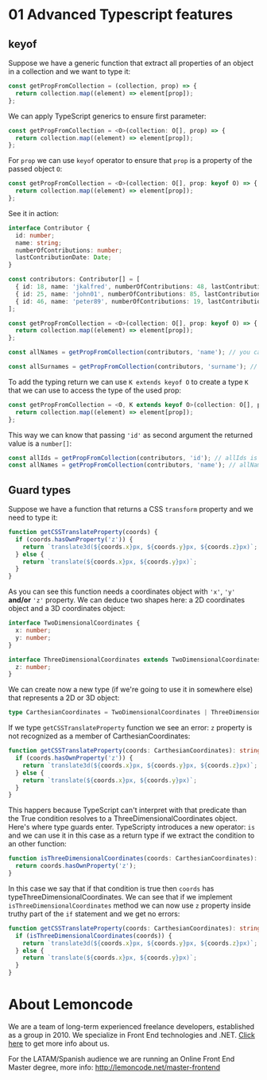 # 01 Advanced Typescript features

## keyof

Suppose we have a generic function that extract all properties of an object in a collection and we want to type it:

```js
const getPropFromCollection = (collection, prop) => {
  return collection.map((element) => element[prop]);
};
```

We can apply TypeScript generics to ensure first parameter:

```ts
const getPropFromCollection = <O>(collection: O[], prop) => {
  return collection.map((element) => element[prop]);
};
```

For `prop` we can use `keyof` operator to ensure that `prop` is a property of the passed object `O`:

```ts
const getPropFromCollection = <O>(collection: O[], prop: keyof O) => {
  return collection.map((element) => element[prop]);
};
```

See it in action:

```ts
interface Contributor {
  id: number;
  name: string;
  numberOfContributions: number;
  lastContributionDate: Date;
}

const contributors: Contributor[] = [
  { id: 18, name: 'jkalfred', numberOfContributions: 48, lastContributionDate: new Date('2018-01-03 10:06:46') },
  { id: 25, name: 'john01', numberOfContributions: 85, lastContributionDate: new Date('2018-01-08 05:11:32') },
  { id: 46, name: 'peter89', numberOfContributions: 19, lastContributionDate: new Date('2018-01-02 04:27:24') },
];

const getPropFromCollection = <O>(collection: O[], prop: keyof O) => {
  return collection.map((element) => element[prop]);
};

const allNames = getPropFromCollection(contributors, 'name'); // you can only pass 'id', 'name' or 'numberOfContributions' to the second parameter.

const allSurnames = getPropFromCollection(contributors, 'surname'); // this throws a compile error
```

To add the typing return we can use `K extends keyof O` to create a type `K` that we can use to access the type of the used prop:

```ts
const getPropFromCollection = <O, K extends keyof O>(collection: O[], prop: K): O[K][] => {
  return collection.map((element) => element[prop]);
};
```

This way we can know that passing `'id'` as second argument the returned value is a `number[]`:

```ts
const allIds = getPropFromCollection(contributors, 'id'); // allIds is number[]
const allNames = getPropFromCollection(contributors, 'name'); // allNames is string[]
```


## Guard types

Suppose we have a function that returns a CSS `transform` property and we need to type it:

```js
function getCSSTranslateProperty(coords) {
  if (coords.hasOwnProperty('z')) {
    return `translate3d(${coords.x}px, ${coords.y}px, ${coords.z}px)`;
  } else {
    return `translate(${coords.x}px, ${coords.y}px)`;
  }
}
```

As you can see this function needs a coordinates object with `'x'`, `'y'` **and/or** `'z'` property. We can deduce two shapes here: a 2D coordinates object and a 3D coordinates object:

```ts
interface TwoDimensionalCoordinates {
  x: number;
  y: number;
}

interface ThreeDimensionalCoordinates extends TwoDimensionalCoordinates {
  z: number;
}
```

We can create now a new type (if we're going to use it in somewhere else) that represents a 2D or 3D object:

```ts
type CarthesianCoordinates = TwoDimensionalCoordinates | ThreeDimensionalCoordinates;
```

If we type `getCSSTranslateProperty` function we see an error: `z` property is not recognized as a member of CarthesianCoordinates:

```ts
function getCSSTranslateProperty(coords: CarthesianCoordinates): string {
  if (coords.hasOwnProperty('z')) {
    return `translate3d(${coords.x}px, ${coords.y}px, ${coords.z}px)`; // <-- error here
  } else {
    return `translate(${coords.x}px, ${coords.y}px)`;
  }
}
```

This happers because TypeScript can't interpret with that predicate than the True condition resolves to a ThreeDimensionalCoordinates object. Here's where type guards enter. TypeScripty introduces a new operator: `is` and we can use it in this case as a return type if we extract the condition to an other function:

```ts
function isThreeDimensionalCoordinates(coords: CarthesianCoordinates): coords is ThreeDimensionalCoordinates {
  return coords.hasOwnProperty('z');
}
 ```

In this case we say that if that condition is true then `coords` has typeThreeDimensionalCoordinates. We can see that if we implement `isThreeDimensionalCoordinates` method we can now use `z` property inside truthy part of the `if` statement and we get no errors:

```ts
function getCSSTranslateProperty(coords: CarthesianCoordinates): string {
  if (isThreeDimensionalCoordinates(coords)) {
    return `translate3d(${coords.x}px, ${coords.y}px, ${coords.z}px)`;
  } else {
    return `translate(${coords.x}px, ${coords.y}px)`;
  }
}
```
# About Lemoncode

We are a team of long-term experienced freelance developers, established as a group in 2010.
We specialize in Front End technologies and .NET. [Click here](http://lemoncode.net/services/en/#en-home) to get more info about us.

For the LATAM/Spanish audience we are running an Online Front End Master degree, more info: http://lemoncode.net/master-frontend
